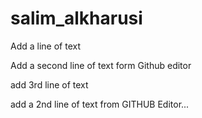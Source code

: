 # salim_alkharusi
Add a line of text 

Add a second line of text form Github editor

add 3rd line of text

add a 2nd line of text from GITHUB Editor...
